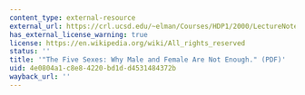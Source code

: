 ```yaml
---
content_type: external-resource
external_url: https://crl.ucsd.edu/~elman/Courses/HDP1/2000/LectureNotes/fausto-sterling.pdf
has_external_license_warning: true
license: https://en.wikipedia.org/wiki/All_rights_reserved
status: ''
title: '"The Five Sexes: Why Male and Female Are Not Enough." (PDF)'
uid: 4e0804a1-c8e8-4220-bd1d-d4531484372b
wayback_url: ''
---
```

